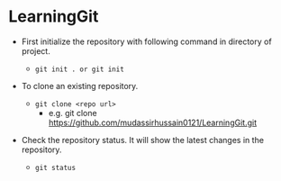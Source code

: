 # LearningGit

- First initialize the repository with following command in directory of project.
	- `git init . or git init`

- To clone an existing repository.
	- `git clone <repo url>`
		- e.g. git clone https://github.com/mudassirhussain0121/LearningGit.git

- Check the repository status. It will show the latest changes in the repository.
	- `git status`